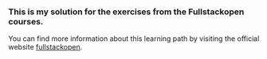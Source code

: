 ### This is my solution for the exercises from the Fullstackopen courses.
You can find more information about this learning path by visiting the official website [fullstackopen](https://fullstackopen.com).



